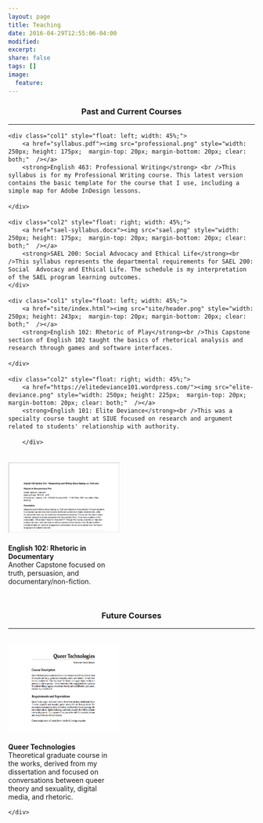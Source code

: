```yaml
---
layout: page
title: Teaching
date: 2016-04-29T12:55:06-04:00
modified:
excerpt:
share: false
tags: []
image:
  feature:
---
```

<h3 style="text-align: center;">Past and Current Courses</h3>



<hr />

<div class="grid" style="clear: both;">

	<div class="col1" style="float: left; width: 45%;">
		<a href="syllabus.pdf"><img src="professional.png" style="width: 250px; height: 175px;  margin-top: 20px; margin-bottom: 20px; clear: both;"  /></a>
		<strong>English 463: Professional Writing</strong> <br />This syllabus is for my Professional Writing course. This latest version contains the basic template for the course that I use, including a simple map for Adobe InDesign lessons. 
	
	</div>
	
	<div class="col2" style="float: right; width: 45%;">
		<a href="sael-syllabus.docx"><img src="sael.png" style="width: 250px; height: 175px;  margin-top: 20px; margin-bottom: 20px; clear: both;"  /></a>
		<strong>SAEL 200: Social Advocacy and Ethical Life</strong><br />This syllabus represents the departmental requirements for SAEL 200: Social  Advocacy and Ethical Life. The schedule is my interpretation of the SAEL program learning outcomes.
	</div>

	<div class="col1" style="float: left; width: 45%;">
		<a href="site/index.html"><img src="site/header.png" style="width: 250px; height: 243px;  margin-top: 20px; margin-bottom: 20px; clear: both;"  /></a>
		<strong>English 102: Rhetoric of Play</strong><br />This Capstone section of English 102 taught the basics of rhetorical analysis and research through games and software interfaces.
	
	</div>
	
	<div class="col2" style="float: right; width: 45%;">
		<a href="https://elitedeviance101.wordpress.com/"><img src="elite-deviance.png" style="width: 250px; height: 225px;  margin-top: 20px; margin-bottom: 20px; clear: both;"  /></a>
		<strong>English 101: Elite Deviance</strong><br />This was a specialty course taught at SIUE focused on research and argument related to students' relationship with authority. 
		
		</div>
</div>

<div class="grid">
<div class="col1" style="float: left; width: 45%;">
		<a href="esyllabus.pdf"><img src="esyllabus.png" style="width: 250px; height:px;  margin-top: 20px; margin-bottom: 20px; clear: both;"  /></a>
		<strong>English 102: Rhetoric in Documentary</strong><br /> Another Capstone focused on truth, persuasion, and documentary/non-fiction.
	<br /><br /><br /><br />
	</div>
	
	
	
</div>



<div class="grid" style="clear: both;">
<h3 style="text-align: center;">Future Courses</h3>
<hr />

<div class="col1" style="float: left; width: 45%;">
		<a href="qt.pdf"><img src="qt.png" style="width: 250px; height: 175px;  margin-top: 20px; margin-bottom: 20px; clear: both;"  /></a>
		<strong>Queer Technologies</strong> <br />Theoretical graduate course in the works, derived from my dissertation and focused on conversations between queer theory and sexuality, digital media, and rhetoric. 
	
	</div>
	


</div>

   
